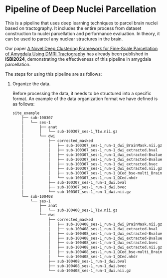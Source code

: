 # Pipeline of Deep Nuclei Parcellation

This is a pipeline that uses deep learning techniques to parcel brain nuclei based on tractography. It includes the entire process from dataset construction to nuclei parcellation and performance evaluation. In theory, it can be used to parcel any nuclear structures in the brain. 

Our paper [A Novel Deep Clustering Framework for Fine-Scale Parcellation of Amygdala Using DMRI Tractography](https://ieeexplore.ieee.org/document/10635363) has already been published in **ISBI2024**, demonstrating the effectiveness of this pipeline in amygdala parcellation.

The steps for using this pipeline are as follows:

1. Organize the data. 

    Before processing the data, it needs to be structured into a specific format. An example of the data organization format we have defined is as follows:
    
    ```bash
    site_example
        ├── sub-100307
        │   └── ses-1
        │       ├── anat
        │       │   └── sub-100307_ses-1_T1w.nii.gz
        │       └── dwi
        │           ├── corrected_masked
        │           │   ├── sub-100307_ses-1_run-1_dwi_BrainMask.nii.gz
        │           │   ├── sub-100307_ses-1_run-1_dwi_extracted.bval
        │           │   ├── sub-100307_ses-1_run-1_dwi_extracted-Bvalue5-0.bval
        │           │   ├── sub-100307_ses-1_run-1_dwi_extracted-Bvalue5-0.bvec
        │           │   ├── sub-100307_ses-1_run-1_dwi_extracted.bvec
        │           │   ├── sub-100307_ses-1_run-1_dwi_extracted.nii.gz
        │           │   ├── sub-100307_ses-1_run-1_QCed_bse-multi_BrainMask.nhdr
        │           │   └── sub-100307_ses-1_run-1_QCed.nhdr
        │           ├── sub-100307_ses-1_run-1_dwi.bval
        │           ├── sub-100307_ses-1_run-1_dwi.bvec
        │           └── sub-100307_ses-1_run-1_dwi.nii.gz
        └── sub-100408
            └── ses-1
                ├── anat
                │   └── sub-100408_ses-1_T1w.nii.gz
                └── dwi
                    ├── corrected_masked
                    │   ├── sub-100408_ses-1_run-1_dwi_BrainMask.nii.gz
                    │   ├── sub-100408_ses-1_run-1_dwi_extracted.bval
                    │   ├── sub-100408_ses-1_run-1_dwi_extracted-Bvalue5-0.bval
                    │   ├── sub-100408_ses-1_run-1_dwi_extracted-Bvalue5-0.bvec
                    │   ├── sub-100408_ses-1_run-1_dwi_extracted.bvec
                    │   ├── sub-100408_ses-1_run-1_dwi_extracted.nii.gz
                    │   ├── sub-100408_ses-1_run-1_QCed_bse-multi_BrainMask.nhdr
                    │   └── sub-100408_ses-1_run-1_QCed.nhdr
                    ├── sub-100408_ses-1_run-1_dwi.bval
                    ├── sub-100408_ses-1_run-1_dwi.bvec
                    └── sub-100408_ses-1_run-1_dwi.nii.gz
    ```
